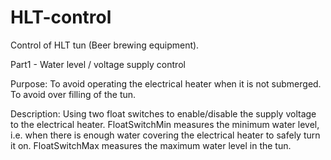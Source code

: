 # HLT-control
Control of HLT tun (Beer brewing equipment).

Part1 - Water level / voltage supply control

Purpose:
To avoid operating the electrical heater when it is not submerged.
To avoid over filling of the tun.

Description:
Using two float switches to enable/disable the supply voltage to the electrical heater.
FloatSwitchMin measures the minimum water level, i.e. when there is enough water covering the electrical heater to safely turn it on.
FloatSwitchMax measures the maximum water level in the tun.
